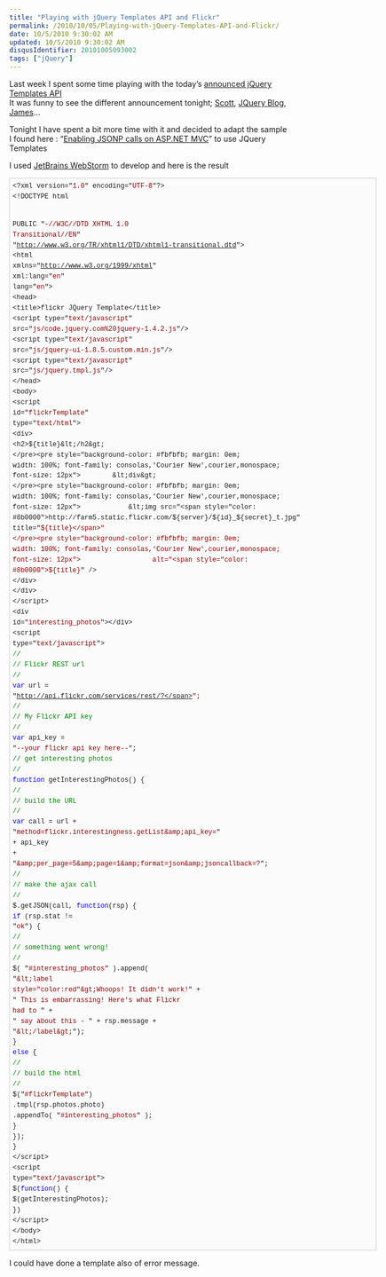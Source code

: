 ```yaml
---
title: "Playing with jQuery Templates API and Flickr"
permalink: /2010/10/05/Playing-with-jQuery-Templates-API-and-Flickr/
date: 10/5/2010 9:30:02 AM
updated: 10/5/2010 9:30:02 AM
disqusIdentifier: 20101005093002
tags: ["jQuery"]
---
```

Last week I spent some time playing with the today’s [announced jQuery Templates API](http://blog.jquery.com/2010/10/04/new-official-jquery-plugins-provide-templating-data-linking-and-globalization/)       
It was funny to see the different announcement tonight; [Scott](http://weblogs.asp.net/scottgu/archive/2010/10/04/jquery-templates-data-link-and-globalization-accepted-as-official-jquery-plugins.aspx), [JQuery Blog](http://blog.jquery.com/2010/10/04/new-official-jquery-plugins-provide-templating-data-linking-and-globalization/), [James](http://www.jamessenior.com/2010/09/30/jquery-templating-in-the-wild/)…

<!-- more -->
Tonight I have spent a bit more time with it and decided to adapt the sample I found here : “[Enabling JSONP calls on ASP.NET MVC](http://blogorama.nerdworks.in/entry-EnablingJSONPcallsonASPNETMVC.aspx)” to use JQuery Templates

I used [JetBrains WebStorm](http://www.jetbrains.com/webstorm/) to develop and here is the result

<pre style="line-height: 135%; border-bottom: #cecece 1px solid; border-left: #cecece 1px solid; padding-bottom: 5px; background-color: #fbfbfb; min-height: 40px; padding-left: 5px; width: 650px; padding-right: 5px; overflow: auto; border-top: #cecece 1px solid; border-right: #cecece 1px solid; padding-top: 5px"><pre style="background-color: #fbfbfb; margin: 0em; width: 100%; font-family: consolas,'Courier New',courier,monospace; font-size: 12px">&lt;?xml version="<span style="color: #8b0000">1.0</span>" encoding="<span style="color: #8b0000">UTF-8</span>"?&gt;
</pre><pre style="background-color: #fbfbfb; margin: 0em; width: 100%; font-family: consolas,'Courier New',courier,monospace; font-size: 12px">&lt;!DOCTYPE html
</pre><pre style="background-color: #fbfbfb; margin: 0em; width: 100%; font-family: consolas,'Courier New',courier,monospace; font-size: 12px">        PUBLIC "<span style="color: #8b0000">-//W3C//DTD XHTML 1.0 Transitional//EN</span>"
</pre><pre style="background-color: #fbfbfb; margin: 0em; width: 100%; font-family: consolas,'Courier New',courier,monospace; font-size: 12px">        "<span style="color: #8b0000">http://www.w3.org/TR/xhtml1/DTD/xhtml1-transitional.dtd</span>"&gt;
</pre><pre style="background-color: #fbfbfb; margin: 0em; width: 100%; font-family: consolas,'Courier New',courier,monospace; font-size: 12px">&lt;html xmlns="<span style="color: #8b0000">http://www.w3.org/1999/xhtml</span>" xml:lang="<span style="color: #8b0000">en</span>" lang="<span style="color: #8b0000">en</span>"&gt;
</pre><pre style="background-color: #fbfbfb; margin: 0em; width: 100%; font-family: consolas,'Courier New',courier,monospace; font-size: 12px">&lt;head&gt;
</pre><pre style="background-color: #fbfbfb; margin: 0em; width: 100%; font-family: consolas,'Courier New',courier,monospace; font-size: 12px">    &lt;title&gt;flickr JQuery Template&lt;/title&gt;
</pre><pre style="background-color: #fbfbfb; margin: 0em; width: 100%; font-family: consolas,'Courier New',courier,monospace; font-size: 12px">    &lt;script type="<span style="color: #8b0000">text/javascript</span>" src="<span style="color: #8b0000">js/code.jquery.com%20jquery-1.4.2.js</span>"/&gt;
</pre><pre style="background-color: #fbfbfb; margin: 0em; width: 100%; font-family: consolas,'Courier New',courier,monospace; font-size: 12px">    &lt;script type="<span style="color: #8b0000">text/javascript</span>" src="<span style="color: #8b0000">js/jquery-ui-1.8.5.custom.min.js</span>"/&gt;
</pre><pre style="background-color: #fbfbfb; margin: 0em; width: 100%; font-family: consolas,'Courier New',courier,monospace; font-size: 12px">    &lt;script type="<span style="color: #8b0000">text/javascript</span>" src="<span style="color: #8b0000">js/jquery.tmpl.js</span>"/&gt;
</pre><pre style="background-color: #fbfbfb; margin: 0em; width: 100%; font-family: consolas,'Courier New',courier,monospace; font-size: 12px">&lt;/head&gt;
</pre><pre style="background-color: #fbfbfb; margin: 0em; width: 100%; font-family: consolas,'Courier New',courier,monospace; font-size: 12px">&lt;body&gt;
</pre><pre style="background-color: #fbfbfb; margin: 0em; width: 100%; font-family: consolas,'Courier New',courier,monospace; font-size: 12px"></pre><pre style="background-color: #fbfbfb; margin: 0em; width: 100%; font-family: consolas,'Courier New',courier,monospace; font-size: 12px">&lt;script id="<span style="color: #8b0000">flickrTemplate</span>" type="<span style="color: #8b0000">text/html</span>"&gt;
</pre><pre style="background-color: #fbfbfb; margin: 0em; width: 100%; font-family: consolas,'Courier New',courier,monospace; font-size: 12px">    &lt;div&gt;
</pre><pre style="background-color: #fbfbfb; margin: 0em; width: 100%; font-family: consolas,'Courier New',courier,monospace; font-size: 12px">        &lt;h2&gt;${title}&lt;/h2&gt;
</pre><pre style="background-color: #fbfbfb; margin: 0em; width: 100%; font-family: consolas,'Courier New',courier,monospace; font-size: 12px">        &lt;div&gt;
</pre><pre style="background-color: #fbfbfb; margin: 0em; width: 100%; font-family: consolas,'Courier New',courier,monospace; font-size: 12px">            &lt;img src="<span style="color: #8b0000">http://farm5.static.flickr.com/${server}/${id}_${secret}_t.jpg</span>" 
</pre><pre style="background-color: #fbfbfb; margin: 0em; width: 100%; font-family: consolas,'Courier New',courier,monospace; font-size: 12px">                  title="<span style="color: #8b0000">${title}</span>" 
</pre><pre style="background-color: #fbfbfb; margin: 0em; width: 100%; font-family: consolas,'Courier New',courier,monospace; font-size: 12px">                  alt="<span style="color: #8b0000">${title}</span>" /&gt;
</pre><pre style="background-color: #fbfbfb; margin: 0em; width: 100%; font-family: consolas,'Courier New',courier,monospace; font-size: 12px">        &lt;/div&gt;
</pre><pre style="background-color: #fbfbfb; margin: 0em; width: 100%; font-family: consolas,'Courier New',courier,monospace; font-size: 12px">    &lt;/div&gt;
</pre><pre style="background-color: #fbfbfb; margin: 0em; width: 100%; font-family: consolas,'Courier New',courier,monospace; font-size: 12px">&lt;/script&gt;
</pre><pre style="background-color: #fbfbfb; margin: 0em; width: 100%; font-family: consolas,'Courier New',courier,monospace; font-size: 12px"></pre><pre style="background-color: #fbfbfb; margin: 0em; width: 100%; font-family: consolas,'Courier New',courier,monospace; font-size: 12px">    &lt;div id="<span style="color: #8b0000">interesting_photos</span>"&gt;&lt;/div&gt;
</pre><pre style="background-color: #fbfbfb; margin: 0em; width: 100%; font-family: consolas,'Courier New',courier,monospace; font-size: 12px"></pre><pre style="background-color: #fbfbfb; margin: 0em; width: 100%; font-family: consolas,'Courier New',courier,monospace; font-size: 12px">    &lt;script type="<span style="color: #8b0000">text/javascript</span>"&gt;
</pre><pre style="background-color: #fbfbfb; margin: 0em; width: 100%; font-family: consolas,'Courier New',courier,monospace; font-size: 12px">    <span style="color: #008000">//</span>
</pre><pre style="background-color: #fbfbfb; margin: 0em; width: 100%; font-family: consolas,'Courier New',courier,monospace; font-size: 12px">    <span style="color: #008000">// Flickr REST url</span>
</pre><pre style="background-color: #fbfbfb; margin: 0em; width: 100%; font-family: consolas,'Courier New',courier,monospace; font-size: 12px">    <span style="color: #008000">//</span>
</pre><pre style="background-color: #fbfbfb; margin: 0em; width: 100%; font-family: consolas,'Courier New',courier,monospace; font-size: 12px">    <span style="color: #0000ff">var</span> url = "<span style="color: #8b0000">http://api.flickr.com/services/rest/?</span>";
</pre><pre style="background-color: #fbfbfb; margin: 0em; width: 100%; font-family: consolas,'Courier New',courier,monospace; font-size: 12px"></pre><pre style="background-color: #fbfbfb; margin: 0em; width: 100%; font-family: consolas,'Courier New',courier,monospace; font-size: 12px">    <span style="color: #008000">//</span>
</pre><pre style="background-color: #fbfbfb; margin: 0em; width: 100%; font-family: consolas,'Courier New',courier,monospace; font-size: 12px">    <span style="color: #008000">// My Flickr API key</span>
</pre><pre style="background-color: #fbfbfb; margin: 0em; width: 100%; font-family: consolas,'Courier New',courier,monospace; font-size: 12px">    <span style="color: #008000">//</span>
</pre><pre style="background-color: #fbfbfb; margin: 0em; width: 100%; font-family: consolas,'Courier New',courier,monospace; font-size: 12px">    <span style="color: #0000ff">var</span> api_key = "<span style="color: #8b0000">--your flickr api key here--</span>";
</pre><pre style="background-color: #fbfbfb; margin: 0em; width: 100%; font-family: consolas,'Courier New',courier,monospace; font-size: 12px"></pre><pre style="background-color: #fbfbfb; margin: 0em; width: 100%; font-family: consolas,'Courier New',courier,monospace; font-size: 12px">    <span style="color: #008000">// get interesting photos</span>
</pre><pre style="background-color: #fbfbfb; margin: 0em; width: 100%; font-family: consolas,'Courier New',courier,monospace; font-size: 12px">    <span style="color: #008000">//</span>
</pre><pre style="background-color: #fbfbfb; margin: 0em; width: 100%; font-family: consolas,'Courier New',courier,monospace; font-size: 12px">    <span style="color: #0000ff">function</span> getInterestingPhotos() {
</pre><pre style="background-color: #fbfbfb; margin: 0em; width: 100%; font-family: consolas,'Courier New',courier,monospace; font-size: 12px">        <span style="color: #008000">//</span>
</pre><pre style="background-color: #fbfbfb; margin: 0em; width: 100%; font-family: consolas,'Courier New',courier,monospace; font-size: 12px">        <span style="color: #008000">// build the URL</span>
</pre><pre style="background-color: #fbfbfb; margin: 0em; width: 100%; font-family: consolas,'Courier New',courier,monospace; font-size: 12px">        <span style="color: #008000">//</span>
</pre><pre style="background-color: #fbfbfb; margin: 0em; width: 100%; font-family: consolas,'Courier New',courier,monospace; font-size: 12px">        <span style="color: #0000ff">var</span> call = url + "<span style="color: #8b0000">method=flickr.interestingness.getList&amp;amp;api_key=</span>"
</pre><pre style="background-color: #fbfbfb; margin: 0em; width: 100%; font-family: consolas,'Courier New',courier,monospace; font-size: 12px">                       + api_key
</pre><pre style="background-color: #fbfbfb; margin: 0em; width: 100%; font-family: consolas,'Courier New',courier,monospace; font-size: 12px">                       + "<span style="color: #8b0000">&amp;amp;per_page=5&amp;amp;page=1&amp;amp;format=json&amp;amp;jsoncallback=?</span>";
</pre><pre style="background-color: #fbfbfb; margin: 0em; width: 100%; font-family: consolas,'Courier New',courier,monospace; font-size: 12px"></pre><pre style="background-color: #fbfbfb; margin: 0em; width: 100%; font-family: consolas,'Courier New',courier,monospace; font-size: 12px">        <span style="color: #008000">//</span>
</pre><pre style="background-color: #fbfbfb; margin: 0em; width: 100%; font-family: consolas,'Courier New',courier,monospace; font-size: 12px">        <span style="color: #008000">// make the ajax call</span>
</pre><pre style="background-color: #fbfbfb; margin: 0em; width: 100%; font-family: consolas,'Courier New',courier,monospace; font-size: 12px">        <span style="color: #008000">//</span>
</pre><pre style="background-color: #fbfbfb; margin: 0em; width: 100%; font-family: consolas,'Courier New',courier,monospace; font-size: 12px">        $.getJSON(call, <span style="color: #0000ff">function</span>(rsp) {
</pre><pre style="background-color: #fbfbfb; margin: 0em; width: 100%; font-family: consolas,'Courier New',courier,monospace; font-size: 12px">            <span style="color: #0000ff">if</span> (rsp.stat != "<span style="color: #8b0000">ok</span>") {
</pre><pre style="background-color: #fbfbfb; margin: 0em; width: 100%; font-family: consolas,'Courier New',courier,monospace; font-size: 12px">                <span style="color: #008000">//</span>
</pre><pre style="background-color: #fbfbfb; margin: 0em; width: 100%; font-family: consolas,'Courier New',courier,monospace; font-size: 12px">                <span style="color: #008000">// something went wrong!</span>
</pre><pre style="background-color: #fbfbfb; margin: 0em; width: 100%; font-family: consolas,'Courier New',courier,monospace; font-size: 12px">                <span style="color: #008000">//</span>
</pre><pre style="background-color: #fbfbfb; margin: 0em; width: 100%; font-family: consolas,'Courier New',courier,monospace; font-size: 12px">                $( "<span style="color: #8b0000">#interesting_photos</span>" ).append(
</pre><pre style="background-color: #fbfbfb; margin: 0em; width: 100%; font-family: consolas,'Courier New',courier,monospace; font-size: 12px">                    "<span style="color: #8b0000">&amp;lt;label style=\"color:red\"&amp;gt;Whoops!  It didn't work!</span>" +
</pre><pre style="background-color: #fbfbfb; margin: 0em; width: 100%; font-family: consolas,'Courier New',courier,monospace; font-size: 12px">                    "<span style="color: #8b0000">  This is embarrassing!  Here's what Flickr had to </span>" +
</pre><pre style="background-color: #fbfbfb; margin: 0em; width: 100%; font-family: consolas,'Courier New',courier,monospace; font-size: 12px">                    "<span style="color: #8b0000"> say about this - </span>" + rsp.message + "<span style="color: #8b0000">&amp;lt;/label&amp;gt;</span>");
</pre><pre style="background-color: #fbfbfb; margin: 0em; width: 100%; font-family: consolas,'Courier New',courier,monospace; font-size: 12px">            }
</pre><pre style="background-color: #fbfbfb; margin: 0em; width: 100%; font-family: consolas,'Courier New',courier,monospace; font-size: 12px">            <span style="color: #0000ff">else</span> {
</pre><pre style="background-color: #fbfbfb; margin: 0em; width: 100%; font-family: consolas,'Courier New',courier,monospace; font-size: 12px">                <span style="color: #008000">//</span>
</pre><pre style="background-color: #fbfbfb; margin: 0em; width: 100%; font-family: consolas,'Courier New',courier,monospace; font-size: 12px">                <span style="color: #008000">// build the html</span>
</pre><pre style="background-color: #fbfbfb; margin: 0em; width: 100%; font-family: consolas,'Courier New',courier,monospace; font-size: 12px">                <span style="color: #008000">//</span>
</pre><pre style="background-color: #fbfbfb; margin: 0em; width: 100%; font-family: consolas,'Courier New',courier,monospace; font-size: 12px">                $("<span style="color: #8b0000">#flickrTemplate</span>")
</pre><pre style="background-color: #fbfbfb; margin: 0em; width: 100%; font-family: consolas,'Courier New',courier,monospace; font-size: 12px">                        .tmpl(rsp.photos.photo)
</pre><pre style="background-color: #fbfbfb; margin: 0em; width: 100%; font-family: consolas,'Courier New',courier,monospace; font-size: 12px">                        .appendTo( "<span style="color: #8b0000">#interesting_photos</span>" );
</pre><pre style="background-color: #fbfbfb; margin: 0em; width: 100%; font-family: consolas,'Courier New',courier,monospace; font-size: 12px">            }
</pre><pre style="background-color: #fbfbfb; margin: 0em; width: 100%; font-family: consolas,'Courier New',courier,monospace; font-size: 12px">        });
</pre><pre style="background-color: #fbfbfb; margin: 0em; width: 100%; font-family: consolas,'Courier New',courier,monospace; font-size: 12px">    }
</pre><pre style="background-color: #fbfbfb; margin: 0em; width: 100%; font-family: consolas,'Courier New',courier,monospace; font-size: 12px">    &lt;/script&gt;
</pre><pre style="background-color: #fbfbfb; margin: 0em; width: 100%; font-family: consolas,'Courier New',courier,monospace; font-size: 12px"></pre><pre style="background-color: #fbfbfb; margin: 0em; width: 100%; font-family: consolas,'Courier New',courier,monospace; font-size: 12px">    &lt;script type="<span style="color: #8b0000">text/javascript</span>"&gt;
</pre><pre style="background-color: #fbfbfb; margin: 0em; width: 100%; font-family: consolas,'Courier New',courier,monospace; font-size: 12px">        $(<span style="color: #0000ff">function</span>() {
</pre><pre style="background-color: #fbfbfb; margin: 0em; width: 100%; font-family: consolas,'Courier New',courier,monospace; font-size: 12px">            $(getInterestingPhotos);
</pre><pre style="background-color: #fbfbfb; margin: 0em; width: 100%; font-family: consolas,'Courier New',courier,monospace; font-size: 12px">        })
</pre><pre style="background-color: #fbfbfb; margin: 0em; width: 100%; font-family: consolas,'Courier New',courier,monospace; font-size: 12px">    &lt;/script&gt;
</pre><pre style="background-color: #fbfbfb; margin: 0em; width: 100%; font-family: consolas,'Courier New',courier,monospace; font-size: 12px"></pre><pre style="background-color: #fbfbfb; margin: 0em; width: 100%; font-family: consolas,'Courier New',courier,monospace; font-size: 12px">&lt;/body&gt;
</pre><pre style="background-color: #fbfbfb; margin: 0em; width: 100%; font-family: consolas,'Courier New',courier,monospace; font-size: 12px">&lt;/html&gt;</pre></pre>

I could have done a template also of error message.
